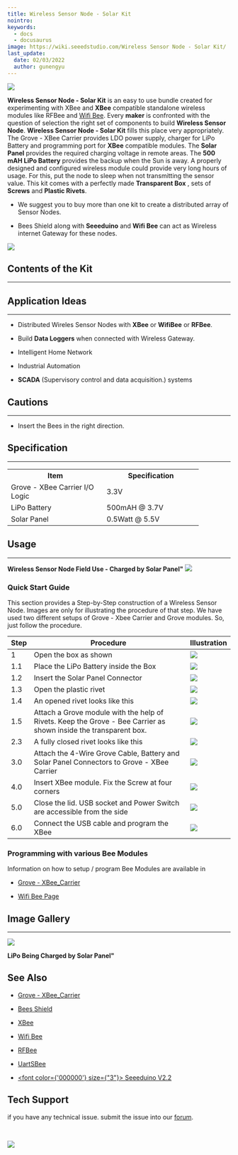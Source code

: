 ```yaml
---
title: Wireless Sensor Node - Solar Kit
nointro:
keywords:
  - docs
  - docusaurus
image: https://wiki.seeedstudio.com/Wireless Sensor Node - Solar Kit/
last_update:
  date: 02/03/2022
  author: gunengyu
---
```

![](https://files.seeedstudio.com/wiki/Wireless_Sensor_Node-Solar_Kit/img/Wireless_Sensor_Node-Solar_Kit.jpg)

**Wireless Sensor Node - Solar Kit** is an easy to use bundle created for experimenting with XBee and **XBee** compatible standalone wireless modules like RFBee and [Wifi Bee](/Seeed_Elderly/Bee/Wifi_Bee "Wifi Bee"). Every **maker** is confronted with the question of selection the right set of components to build **Wireless Sensor Node**. **Wireless Sensor Node - Solar Kit** fills this place very appropriately. The Grove - XBee Carrier provides LDO power supply, charger for LiPo Battery and programming port for **XBee** compatible modules. The **Solar Panel** provides the required charging voltage in remote areas. The **500 mAH LiPo Battery** provides the backup when the Sun is away. A properly designed and configured wireless module could provide very long hours of usage. For this, put the node to sleep when not transmitting the sensor value. This kit comes with a perfectly made **Transparent Box** , sets of **Screws** and **Plastic Rivets**.

* We suggest you to buy more than one kit to create a distributed array of Sensor Nodes.

* Bees Shield along with **Seeeduino** and **Wifi Bee** can act as Wireless internet Gateway for these nodes.

[![](https://files.seeedstudio.com/wiki/Seeed-WiKi/docs/images/300px-Get_One_Now_Banner-ragular.png)](https://www.seeedstudio.com/Wireless-Sensor-Node-Solar-Kit-p-919.html)

## Contents of the Kit

---
<!-- <table>
  <tbody><tr>
      <th> Component
      </th>
      <th> Image
      </th>
      <th> Description
      </th>
      <th> Quantity
      </th></tr>
    <tr>
      <td> **Grove - XBee Carrier v0.9b**
      </td>
      <td> ![](https://files.seeedstudio.com/wiki/Wireless_Sensor_Node-Solar_Kit/img/Bee_Stem.jpg)
      </td>
      <td> Base board for XBee nodes
      </td>
      <td> 1
      </td></tr>
    <tr>
      <td> **Transparent Box**
      </td>
      <td> ![](https://files.seeedstudio.com/wiki/Wireless_Sensor_Node-Solar_Kit/img/Wireless_Sensor_Node-Solar_Kit_4_Box.jpg)
      </td>
      <td> Enclosure for Node Components
      </td>
      <td> 1
      </td></tr>
    <tr>
      <td> **0.5 W - 55x70 mm Solar Panel**
      </td>
      <td> ![](https://files.seeedstudio.com/wiki/Wireless_Sensor_Node-Solar_Kit/img/Wireless_Sensor_Node-Solar_Kit_Solar_Panel.jpg)
      </td>
      <td> Charging Power Supply
      </td>
      <td> 1
      </td></tr>
    <tr>
      <td> **5 cm Grove Wire**
      </td>
      <td> ![](https://files.seeedstudio.com/wiki/Wireless_Sensor_Node-Solar_Kit/img/Wireless_Sensor_Node-Solar_Kit_5cm_Twig_Wires.jpg)
      </td>
      <td> 4 Wire Cable to attach Grove modules to Grove - XBee Carrier
      </td>
      <td> 2
      </td></tr>
    <tr>
      <td> **Mini USB Cable**
      </td>
      <td> ![](https://files.seeedstudio.com/wiki/Wireless_Sensor_Node-Solar_Kit/img/Wireless_Sensor_Node-Solar_Kit_Mini_USB_Cable.jpg)
      </td>
      <td> Programming Cable
      </td>
      <td> 1
      </td></tr>
    <tr>
      <td> **XK 353545 500mAH LiPo Battery**
      </td>
      <td> ![](https://files.seeedstudio.com/wiki/Wireless_Sensor_Node-Solar_Kit/img/Wireless_Sensor_Node-LiPo_Battery.jpg)
      </td>
      <td> Lithium Ion Battery
      </td>
      <td> 1
      </td></tr>
    <tr>
      <td> **KA 2*6 Screws**
      </td>
      <td> ![](https://files.seeedstudio.com/wiki/Wireless_Sensor_Node-Solar_Kit/img/Wireless_Sensor_Node-Solar_Kit_4_Screws.jpg)
      </td>
      <td> Metal Screws for fixing Grove - XBee Carrier to Box
      </td>
      <td> 4
      </td></tr>
    <tr>
      <td> **2064 Rivets**
      </td>
      <td> ![](https://files.seeedstudio.com/wiki/Wireless_Sensor_Node-Solar_Kit/img/Wireless_Sensor_Node-Solar_Kit_8_Plastic_Rivets.jpg)
      </td>
      <td> Plastic rivets for attaching Grove modules to Grove - XBee Carrier
      </td>
      <td> 8
      </td></tr></tbody></table> -->

## Application Ideas

---

* Distributed Wireles Sensor Nodes with **XBee** or **WifiBee** or **RFBee**.

* Build **Data Loggers** when connected with Wireless Gateway.

* Intelligent Home Network

* Industrial Automation

* **SCADA** (Supervisory control and data acquisition.) systems

## Cautions

---

* Insert the Bees in the right direction.

## Specification

---
<table>
<tr>
<th> Item
</th>
<th> Specification
</th></tr>
<tr>
<td width="200px"> Grove - XBee Carrier I/O Logic
</td>
<td width="200px"> 3.3V
</td></tr>
<tr>
<td> LiPo Battery
</td>
<td> 500mAH @ 3.7V
</td></tr>
<tr>
<td> Solar Panel
</td>
<td> 0.5Watt @ 5.5V
</td></tr></table>

## Usage

---
**Wireless Sensor Node Field Use - Charged by Solar Panel"**
![](https://files.seeedstudio.com/wiki/Wireless_Sensor_Node-Solar_Kit/img/Wireless_Sensor_Node-Solar_Kit_Demo_Arrangement.jpg)

### Quick Start Guide

This section provides a Step-by-Step construction of a Wireless Sensor Node. Images are only for illustrating the procedure of that step. We have used two different setups of Grove - Xbee Carrier and Grove modules. So, just follow the procedure.

| Step | Procedure                                                                                                        | Illustration                                                                                                                                 |
|------|------------------------------------------------------------------------------------------------------------------|----------------------------------------------------------------------------------------------------------------------------------------------|
| 1    | Open the box as shown                                                                                            | ![](https://files.seeedstudio.com/wiki/Wireless_Sensor_Node-Solar_Kit/img/Wireless_Sensor_Node-Solar_Kit_Top_PlaceForOpening.jpg)   |
| 1.1  | Place the LiPo Battery inside the Box                                                                            | ![](https://files.seeedstudio.com/wiki/Wireless_Sensor_Node-Solar_Kit/img/Wireless_Sensor_Node-Solar_Kit_Placing_Battery.jpg)       |
| 1.2  | Insert the Solar Panel Connector                                                                                 | ![](https://files.seeedstudio.com/wiki/Wireless_Sensor_Node-Solar_Kit/img/Wireless_Sensor_Node-Solar_Kit_Construction1.jpg)         |
| 1.3  | Open the plastic rivet                                                                                           | ![](https://files.seeedstudio.com/wiki/Wireless_Sensor_Node-Solar_Kit/img/Wireless_Sensor_Node-Solar_Kit_Box_Plastic_Rivet1.jpg)    |
| 1.4  | An opened rivet looks like this                                                                                  | ![](https://files.seeedstudio.com/wiki/Wireless_Sensor_Node-Solar_Kit/img/Wireless_Sensor_Node-Solar_Kit_Box_Plastic_Rivet2.jpg)    |
| 1.5  | Attach a Grove module with the help of Rivets. Keep the Grove - Bee Carrier as shown inside the transparent box. | ![](https://files.seeedstudio.com/wiki/Wireless_Sensor_Node-Solar_Kit/img/Wireless_Sensor_Node-Solar_Kit_Construction2.jpg)         |
| 2.3  | A fully closed rivet looks like this                                                                             | ![](https://files.seeedstudio.com/wiki/Wireless_Sensor_Node-Solar_Kit/img/Wireless_Sensor_Node-Solar_Kit_Rivet_Bottom.jpg)          |
| 3.0  | Attach the 4-Wire Grove Cable, Battery and Solar Panel Connectors to Grove - XBee Carrier                        | ![](https://files.seeedstudio.com/wiki/Wireless_Sensor_Node-Solar_Kit/img/Wireless_Sensor_Node-Solar_Kit_TwigConnection.jpg)        |
| 4.0  | Insert XBee module. Fix the Screw at four corners                                                                | ![](https://files.seeedstudio.com/wiki/Wireless_Sensor_Node-Solar_Kit/img/Wireless_Sensor_Node-Solar_Kit_Fix_Screw.jpg)             |
| 5.0  | Close the lid. USB socket and Power Switch are accessible from the side                                          | ![](https://files.seeedstudio.com/wiki/Wireless_Sensor_Node-Solar_Kit/img/Wireless_Sensor_Node-Solar_Kit_Wires_Switch_USB_Side.jpg) |
| 6.0  | Connect the USB cable and program the XBee                                                                       | ![](https://files.seeedstudio.com/wiki/Wireless_Sensor_Node-Solar_Kit/img/Wireless_Sensor_Node-Solar_Kit_USBProgramming.jpg)        |

### Programming with various Bee Modules

Information on how to setup / program Bee Modules are available in

* [Grove - XBee_Carrier](/Seeed_Elderly/Bee/Grove-XBee_Carrier "Grove - XBee Carrier")

* [Wifi Bee Page](/Seeed_Elderly/Bee/Wifi_Bee "Wifi Bee")

## Image Gallery

---
![](https://files.seeedstudio.com/wiki/Wireless_Sensor_Node-Solar_Kit/img/Bee_Stem_with_LiPOBattery_Being_Charged_By_SolarCell.jpg)

**LiPo Being Charged by Solar Panel"**

## See Also

* [Grove - XBee_Carrier](/Seeed_Elderly/Bee/Grove-XBee_Carrier "Grove - XBee Carrier")

* [Bees Shield](/Seeed_Elderly/Bee/Bees_Shield "Bees Shield")

* [XBee](/Seeed_Elderly/Bee/XBee_Shield_V2.0 "XBee_Shield_V2.0")

* [Wifi Bee](/Seeed_Elderly/Bee/Wifi_Bee "Wifi Bee")

* [RFBee](/Seeed_Elderly/Bee/RFbee_V1.1-Wireless_Arduino_compatible_node "RFbee_V1.1-Wireless_Arduino_compatible_node")

* [UartSBee](/Seeed_Elderly/Bee/UartSBee_V3.1 "UartSBee_V3.1")

* <a href="/Sensor/Seeeduino Series/Seeeduino/Seeeduino_V2.2" ><span><font color={'000000'} size={"3"}> Seeeduino V2.2</font></span></a>

## Tech Support

 if you have any technical issue.  submit the issue into our [forum](http://forum.seeedstudio.com/).
<div>
  <br /><p style={{textAlign: 'center'}}><a href="https://www.seeedstudio.com/act-4.html?utm_source=wiki&utm_medium=wikibanner&utm_campaign=newproducts" target="_blank"><img src="https://files.seeedstudio.com/wiki/Wiki_Banner/new_product.jpg" /></a></p>
</div>
